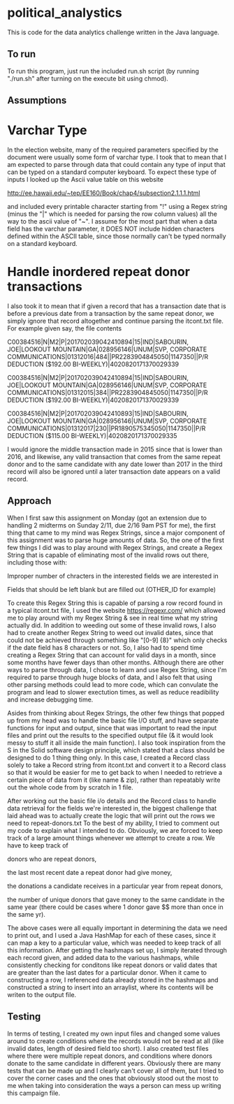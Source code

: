 # political_analystics

This is code for the data analytics challenge written in the Java language. 

## To run

To run this program, just run the included run.sh script (by running "./run.sh" after turning on the execute bit using chmod).

## Assumptions

# Varchar Type
In the election website, many of the required parameters specified by the document were usually some form of varchar type.
I took that to mean that I am expected to parse through data that could contain any type of input that can be typed on a standard 
computer keyboard. To expect these type of inputs I looked up the Ascii value table on this website 

http://ee.hawaii.edu/~tep/EE160/Book/chap4/subsection2.1.1.1.html

and included every printable character starting from "!" using a Regex string (minus the "|" which is needed for parsing the row column values) all the way to the ascii value of "~". I assume for the most part that when a data field has the varchar parameter, it DOES NOT include hidden characters defined within the ASCII table, since those normally can't be typed normally on a standard keyboard. 

# Handle inordered repeat donor transactions
I also took it to mean that if given a record that has a transaction date that is before a previous date from a transaction by the same repeat donor, we simply ignore that record altogether and continue parsing the itcont.txt file. For example given say, the file contents

C00384516|N|M2|P|201702039042410894|15|IND|SABOURIN, JOE|LOOKOUT MOUNTAIN|GA|028956146|UNUM|SVP, CORPORATE COMMUNICATIONS|01312016|484||PR2283904845050|1147350||P/R DEDUCTION ($192.00 BI-WEEKLY)|4020820171370029339

C00384516|N|M2|P|201702039042410894|15|IND|SABOURIN, JOE|LOOKOUT MOUNTAIN|GA|028956146|UNUM|SVP, CORPORATE COMMUNICATIONS|01312015|384||PR2283904845050|1147350||P/R DEDUCTION ($192.00 BI-WEEKLY)|4020820171370029339

C00384516|N|M2|P|201702039042410893|15|IND|SABOURIN, JOE|LOOKOUT MOUNTAIN|GA|028956146|UNUM|SVP, CORPORATE COMMUNICATIONS|01312017|230||PR1890575345050|1147350||P/R DEDUCTION ($115.00 BI-WEEKLY)|4020820171370029335

I would ignore the middle transaction made in 2015 since that is lower than 2016, and likewise, any valid transaction that comes 
from the same repeat donor and to the same candidate with any date lower than 2017 in the third record will also be ignored until 
a later transaction date appears on a valid record. 

## Approach
When I first saw this assignment on Monday (got an extension due to handling 2 midterms on Sunday 2/11, due 2/16 9am PST for me), the first thing that came to my mind was Regex Strings, since a major component of this assignment was to parse huge amounts of data. So, the one of the first few things I did was to play around with Regex Strings, and create a Regex String that is capable of eliminating 
most of the invalid rows out there, including those with:

Improper number of chracters in the interested fields we are interested in

Fields that should be left blank but are filled out (OTHER_ID for example)

To create this Regex String this is capable of parsing a row record found in a typical itcont.txt file, I used the website
https://regexr.com/
which allowed me to play around with my Regex String & see in real time what my string actually did. In addition to weeding out 
some of these invalid rows, I also had to create another Regex String to weed out invalid dates, since that could not be achieved 
through something like "[0-9] {8}" which only checks if the date field has 8 characters or not. So, I also had to spend time creating
a Regex String that can account for valid days in a month, since some months have fewer days than other months. Although there are 
other ways to parse through data, I chose to learn and use Regex String, since I'm required to parse through huge blocks of data, and 
I also felt that using other parsing methods could lead to more code, which can convulate the program and lead to slower exectution
times, as well as reduce readibility and increase debugging time. 

Asides from thinking about Regex Strings, the other few things that popped up from my head was to handle the basic file I/O stuff, and have separate functions for input and output, since that was important to read the input files and print out the results to the
specified output file (& it would look messy to stuff it all inside the main function). I also took inspiration from the S in the Solid 
software design principle, which stated that a class should be designed to do 1 thing thing only. In this case, I created a Record class
solely to take a Record string from itcont.txt and convert it to a Record class so that it would be easier for me to get back to when
I needed to retrieve a certain piece of data from it (like name & zip), rather than repeatably write out the whole code from by scratch
in 1 file. 

After working out the basic file i/o details and the Record class to handle data retrieval for the fields we're interested in, 
the biggest challenge that laid ahead was to actually create the logic that will print out the rows we need to repeat-donors.txt
To the best of my ability, I tried to comment out my code to explain what I intended to do. Obviously, we are forced to keep track
of a large amount things whenever we attempt to create a row. We have to keep track of

donors who are repeat donors, 

the last most recent date a repeat donor had give money, 

the donations a candidate receives in a particular year from repeat donors, 

the number of unique donors that gave money to the same candidate in the same year (there could be cases where 1 donor gave $$ more than once in the same yr). 

The above cases were all equally important in determining the data we need to print out, and I used a Java HashMap for each of these
cases, since it can map a key to a particular value, which was needed to keep track of all this information. After getting the hashmaps
set up, I simply iterated through each record given, and added data to the various hashmaps, while consistently checking for conditons
like repeat donors or valid dates that are greater than the last dates for a particular donor. When it came to constructing a row,
I referenced data already stored in the hashmaps and constructed a string to insert into an arraylist, where its contents will be 
writen to the output file. 

## Testing

In terms of testing, I created my own input files and changed some values around to create conditions where the records would not be
read at all (like invalid dates, length of desired field too short). I also created test files where there were multiple repeat donors, 
and conditions where donors donate to the same candidate in different years. Obviously there are many tests that can be made up and I
clearly can't cover all of them, but I tried to cover the corner cases and the ones that obviously stood out the most to me when taking 
into consideration the ways a person can mess up writing this campaign file. 

